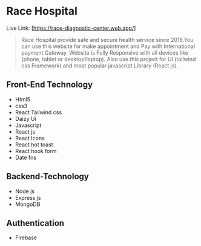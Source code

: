# Race Hospital

Live Link: [https://race-diagnostic-center.web.app/]

> Race Hospital provide safe and secure health service since 2018.You can use this website for make appointment and Pay with International payment Gateway.
> Website is Fully Responsive with all devices like (phone, tablet or desktop/laptop). Also use this project for UI (tailwind css Framework) and most popular javascript Library (React js). 


## Front-End Technology
- Html5
- css3
- React Tailwind css
- Daizy Ui
- Javascript
- React js
- React Icons
- React hot toast
- React hook form
- Date fns


## Backend-Technology
- Node js
- Express js
- MongoDB

## Authentication
- Firebase
